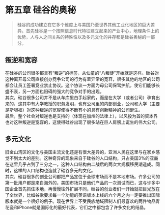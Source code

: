 # 第五章 硅谷的奥秘

>硅谷的成功建立在它多个维度上与美国乃至世界其他工业化地区的巨大差异。首先硅谷是一个按照信息时代特征建立起来的产业中心，地理条件上的优势，人与人之间关系的特殊性以及多元文化的并存都是硅谷奥秘的一部分。

## 叛逆和宽容
   在硅谷的公司很多都具有“叛逆”的标签，从仙童的“八叛徒”开始就是这样。硅谷对这种离开母公司直接创办竞争公司的行为有着异常的宽容，很多其他的地区的公司都会让员工签署竞业禁止协议。这个协议一方面为母公司保驾护航，使它们能够长盛不衰，另一方面也阻碍的强大的竞争对手的出现。<br>
   其次，硅谷很多公司并不是从车库里白手起家的，而是在大学（或者公司）孕育出来的，这其中有大学教授的职务发明，也有公司里的内部创业，公司和大学（主要是斯坦福）对这种叛逆的宽容使得不断有小的具有创新精神的公司诞生。<br>
   最后，整个社会对叛逆也是支持的（体现在加州的法律上），以风投为首的资本界也对这种叛逆是宽容的，这使得硅谷出现了很多站在巨人肩膀上诞生的伟大公司。
   
## 多元文化
   旧金山湾区的文化与美国主流文化还是有很大差异的，亚洲人民在这里与在家乡感觉不到太大的差别。这种奇异的现象来自于硅谷的人口结构，只占美国3%的亚裔在这里几乎占到了三分之一，这种人口结构由二战后的两次大规模移民潮造成。同时，这样的人口结构也造就了硅谷多元的文化。<br>
    其次，硅谷很多的创业公司都把产品定位于全球市场而不是本地市场。许多公司的第一批用户都是来自海外的，美国市场只是他们产品的一次测试而已，这与许多中国企业首先抓住本地，再慢慢往外扩展不同，硅谷的创业者们一开始就把目光放在了全世界，比如谷歌要求每一个功能的英语版本上线的六个月之内一定要推出国际版本就是一个很好的例子。现在世界上不受民族地域限制人们最喜欢的两件物品青花瓷和iPhone就是国际化的最好代表，它们之中都包含了许多文化的结晶。